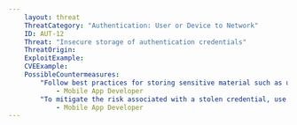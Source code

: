 ```yaml
---
    layout: threat
    ThreatCategory: "Authentication: User or Device to Network"
    ID: AUT-12
    Threat: "Insecure storage of authentication credentials"
    ThreatOrigin:
    ExploitExample:
    CVEExample:
    PossibleCountermeasures:
        "Follow best practices for storing sensitive material such as using short-live tokens and the AccountManager on Android and Keychain for iOS. [^227][^228]":
            - Mobile App Developer
        "To mitigate the risk associated with a stolen credential, use authentication protocols that generate unpredictable one-time cryptographic tokens that are replay-resistant (e.g. public key authentication, FIDO Alliance protocols)":
            - Mobile App Developer
---
```

